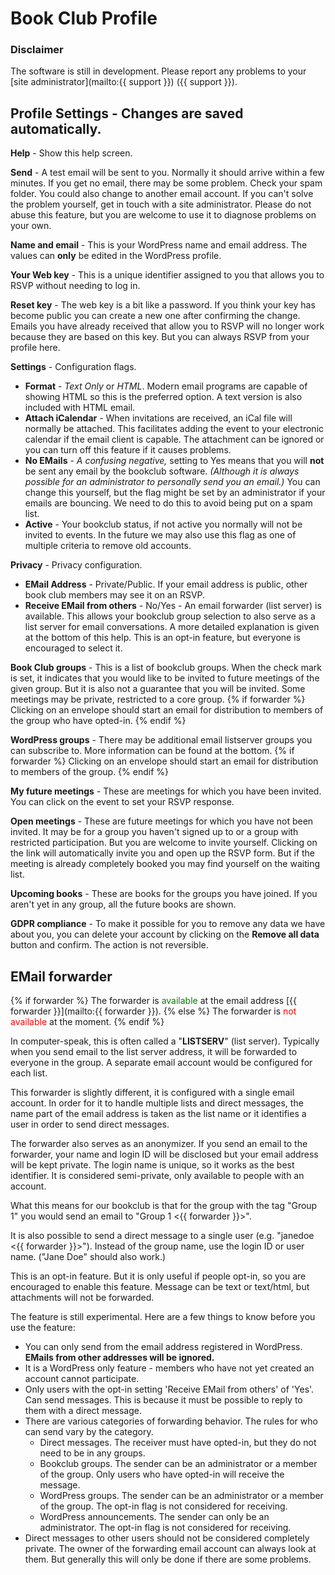 # Book Club Profile

### Disclaimer
The software is still in development. Please report any problems to your [site administrator](mailto:{{ support }}) ({{ support }}).

## Profile Settings - Changes are saved automatically.

**Help** - Show this help screen.

**Send** - A test email will be sent to you. Normally it should arrive within a few minutes. If you get no email, there may be some problem. Check your spam folder. You could also change to another email account. If you can't solve the problem yourself, get in touch with a site administrator. Please do not abuse this feature, but you are welcome to use it to diagnose problems on your own.

**Name and email** - This is your WordPress name and email address. The values can **only** be edited in the WordPress profile.

**Your Web key** - This is a unique identifier assigned to you that allows you to RSVP without needing to log in.

**Reset key** - The web key is a bit like a password. If you think your key has become public you can create a new one after confirming the change. Emails you have already received that allow you to RSVP will no longer work because they are based on this key. But you can always RSVP from your profile here.

**Settings** - Configuration flags.
- **Format** - *Text Only* or *HTML*. Modern email programs are capable of showing HTML so this is the preferred option. A text version is also included with HTML email.
- **Attach iCalendar** - When invitations are received, an iCal file will normally be attached. This facilitates adding the event to your electronic calendar if the email client is capable. The attachment can be ignored or you can turn off this feature if it causes problems.
- **No EMails** - *A confusing negative,* setting to Yes means that you will **not** be sent any email by the bookclub software. *(Although it is always possible for an administrator to personally send you an email.)* You can change this yourself, but the flag might be set by an administrator if your emails are bouncing. We need to do this to avoid being put on a spam list.
- **Active** - Your bookclub status, if not active you normally will not be invited to events. In the future we may also use this flag as one of multiple criteria to remove old accounts.

**Privacy** - Privacy configuration.
- **EMail Address** - Private/Public. If your email address is public, other book club members may see it on an RSVP.
- **Receive EMail from others** - No/Yes - An email forwarder (list server) is available. This allows your bookclub group selection to also serve as a list server for email conversations. A more detailed explanation is given at the bottom of this help. This is an opt-in feature, but everyone is encouraged to select it.

**Book Club groups** - This is a list of bookclub groups. When the check mark is set, it indicates that you would like to be invited to future meetings of the given group. But it is also not a guarantee that you will be invited. Some meetings may be private, restricted to a core group.
{% if forwarder %}
Clicking on an envelope should start an email for distribution to members of the group who have opted-in.
{% endif %}

**WordPress groups** - There may be additional email listserver groups you can subscribe to. More information can be found at the bottom.
{% if forwarder %}
Clicking on an envelope should start an email for distribution to members of the group.
{% endif %}

**My future meetings** - These are meetings for which you have been invited. You can click on the event to set your RSVP response.

**Open meetings** - These are future meetings for which you have not been invited. It may be for a group you haven't signed up to or a group with restricted participation. But you are welcome to invite yourself. Clicking on the link will automatically invite you and open up the RSVP form. But if the meeting is already completely booked you may find yourself on the waiting list.

**Upcoming books** - These are books for the groups you have joined. If you aren't yet in any group, all the future books are shown.

**GDPR compliance** - To make it possible for you to remove any data we have about you, you can delete your account by clicking on the **Remove all data** button and confirm. The action is not reversible.

## EMail forwarder
{% if forwarder %}
The forwarder is <span style='color:green'>available</span> at the email address [{{ forwarder }}](mailto:{{ forwarder }}).
{% else %}
The forwarder is <span style='color:red'>not available</span> at the moment.
{% endif %}

In computer-speak, this is often called a "**LISTSERV**" (list server). Typically when you send email to the list server address, it will be forwarded to everyone in the group. A separate email account would be configured for each list.

This forwarder is slightly different, it is configured with a single email account. In order for it to handle multiple lists and direct messages, the name part of the email address is taken as the list name or it identifies a user in order to send direct messages.

The forwarder also serves as an anonymizer. If you send an email to the forwarder, your name and login ID will be disclosed but your email address will be kept private. The login name is unique, so it works as the best identifier. It is considered semi-private, only available to people with an account.

What this means for our bookclub is that for the group with the tag "Group 1" you would send an email to "Group 1 &lt;{{ forwarder }}&gt;".

It is also possible to send a direct message to a single user (e.g. "janedoe &lt;{{ forwarder }}&gt;"). Instead of the group name, use the login ID or user name. ("Jane Doe" should also work.)

This is an opt-in feature. But it is only useful if people opt-in, so you are encouraged to enable this feature. Message can be text or text/html, but attachments will not be forwarded.

The feature is still experimental. Here are a few things to know before you use the feature:
- You can only send from the email address registered in WordPress. **EMails from other addresses will be ignored.**
- It is a WordPress only feature - members who have not yet created an account cannot participate.
- Only users with the opt-in setting 'Receive EMail from others' of 'Yes'. Can send messages. This is because it must be possible to reply to them with a direct message.
- There are various categories of forwarding behavior. The rules for who can send vary by the category.
  - Direct messages. The receiver must have opted-in, but they do not need to be in any groups.
  - Bookclub groups. The sender can be an administrator or a member of the group. Only users who have opted-in will receive the message.
  - WordPress groups. The sender can be an administrator or a member of the group. The opt-in flag is not considered for receiving.
  - WordPress announcements. The sender can only be an administrator. The opt-in flag is not considered for receiving.
- Direct messages to other users should not be considered completely private. The owner of the forwarding email account can always look at them. But generally this will only be done if there are some problems.
